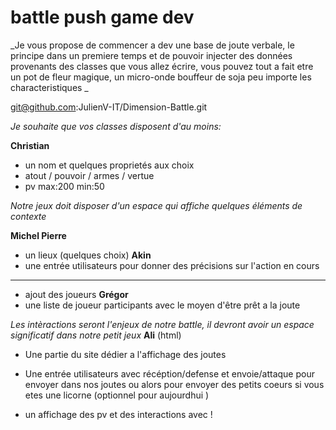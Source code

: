 # battle push game dev

_Je vous propose de commencer a dev une base de joute verbale, le principe dans un premiere temps et de pouvoir injecter des données provenants des classes que vous allez écrire, vous pouvez tout a fait etre un pot de fleur magique, un micro-onde bouffeur de soja peu importe les characteristiques _

git@github.com:JulienV-IT/Dimension-Battle.git

_Je souhaite que vos classes disposent d'au moins:_

**Christian**
* un nom et quelques proprietés aux choix
* atout / pouvoir / armes / vertue
* pv max:200 min:50


_Notre jeux doit disposer d'un espace qui affiche quelques éléments de contexte_

**Michel Pierre**
* un lieux (quelques choix)
**Akin**
* une entrée utilisateurs pour donner des précisions sur l'action en cours
****
* ajout des joueurs
**Grégor**
* une liste de joueur participants avec le moyen d'être prêt a la joute

_Les intèractions seront l'enjeux de notre battle, il devront avoir un espace significatif dans notre petit jeux_
**Ali** (html)
* Une partie du site dédier a l'affichage des joutes

* Une entrée utilisateurs avec récéption/defense et envoie/attaque pour envoyer dans nos joutes ou alors pour envoyer des petits coeurs si vous etes une licorne  (optionnel pour aujourdhui )

* un affichage des pv et des interactions avec !
